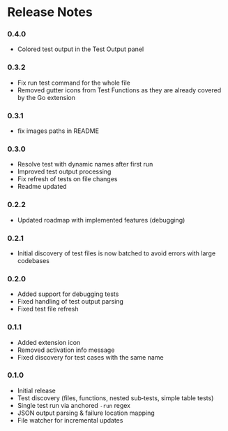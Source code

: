 
# Release Notes

### 0.4.0

- Colored test output in the Test Output panel

### 0.3.2

- Fix run test command for the whole file
- Removed gutter icons from Test Functions as they are already covered by the Go extension

### 0.3.1

- fix images paths in README

### 0.3.0

- Resolve test with dynamic names after first run
- Improved test output processing 
- Fix refresh of tests on file changes
- Readme updated

### 0.2.2

- Updated roadmap with implemented features (debugging)

### 0.2.1

- Initial discovery of test files is now batched to avoid errors with large codebases

### 0.2.0

- Added support for debugging tests
- Fixed handling of test output parsing
- Fixed test file refresh

### 0.1.1

- Added extension icon
- Removed activation info message
- Fixed discovery for test cases with the same name

### 0.1.0

- Initial release
- Test discovery (files, functions, nested sub‑tests, simple table tests)
- Single test run via anchored `-run` regex
- JSON output parsing & failure location mapping
- File watcher for incremental updates